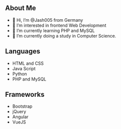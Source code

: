 About Me
-----------
- 👋 Hi, I’m @Jash005 from Germany
- 👀 I’m interested in frontend Web Development
- 🌱 I’m currently learning PHP and MySQL
- 💞️ I’m currently doing a study in Computer Science.

Languages
---
- HTML and CSS
- Java Script
- Python
- PHP and MySQL

Frameworks
---
- Bootstrap
- jQuery
- Angular
- VueJS

<!---
Jash005/Jash005 is a ✨ special ✨ repository because its `README.md` (this file) appears on your GitHub profile.
You can click the Preview link to take a look at your changes.
--->
